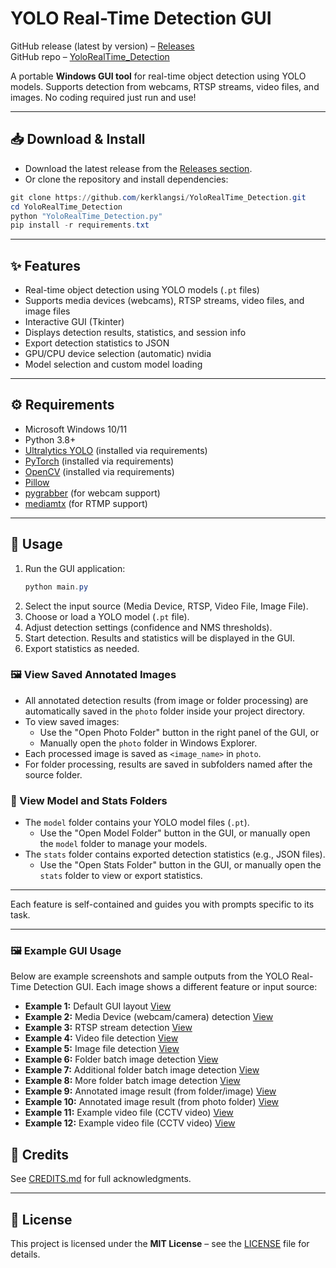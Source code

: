 
# YOLO Real-Time Detection GUI

GitHub release (latest by version) – [Releases](https://github.com/kerklangsi/YoloRealTime_Detection/releases)  
GitHub repo – [YoloRealTime_Detection](https://github.com/kerklangsi/YoloRealTime_Detection)

A portable **Windows GUI tool** for real-time object detection using YOLO models. Supports detection from webcams, RTSP streams, video files, and images. No coding required just run and use!

---

## 📥 Download & Install

* Download the latest release from the [Releases section](https://github.com/kerklangsi/YoloRealTime_Detection/releases).
* Or clone the repository and install dependencies:

```powershell
git clone https://github.com/kerklangsi/YoloRealTime_Detection.git
cd YoloRealTime_Detection
python "YoloRealTime_Detection.py"
pip install -r requirements.txt
```

---

## ✨ Features

- Real-time object detection using YOLO models (`.pt` files)
- Supports media devices (webcams), RTSP streams, video files, and image files
- Interactive GUI (Tkinter)
- Displays detection results, statistics, and session info
- Export detection statistics to JSON
- GPU/CPU device selection (automatic) nvidia 
- Model selection and custom model loading

---

## ⚙ Requirements

- Microsoft Windows 10/11
- Python 3.8+
- [Ultralytics YOLO](https://github.com/ultralytics/ultralytics) (installed via requirements)
- [PyTorch](https://pytorch.org/) (installed via requirements)
- [OpenCV](https://opencv.org/) (installed via requirements)
- [Pillow](https://python-pillow.org/)
- [pygrabber](https://pypi.org/project/pygrabber/) (for webcam support)
- [mediamtx](https://github.com/mediamtx/mediamtx) (for RTMP support)

---

## 📖 Usage

1. Run the GUI application:
   ```powershell
   python main.py
   ```
2. Select the input source (Media Device, RTSP, Video File, Image File).
3. Choose or load a YOLO model (`.pt` file).
4. Adjust detection settings (confidence and NMS thresholds).
5. Start detection. Results and statistics will be displayed in the GUI.
6. Export statistics as needed.

### 🖼 View Saved Annotated Images

* All annotated detection results (from image or folder processing) are automatically saved in the `photo` folder inside your project directory.
* To view saved images:
  - Use the "Open Photo Folder" button in the right panel of the GUI, or
  - Manually open the `photo` folder in Windows Explorer.
* Each processed image is saved as `<image_name>` in `photo`.
* For folder processing, results are saved in subfolders named after the source folder.

### 📁 View Model and Stats Folders

* The `model` folder contains your YOLO model files (`.pt`).
  - Use the "Open Model Folder" button in the GUI, or manually open the `model` folder to manage your models.
* The `stats` folder contains exported detection statistics (e.g., JSON files).
  - Use the "Open Stats Folder" button in the GUI, or manually open the `stats` folder to view or export statistics.

---

Each feature is self-contained and guides you with prompts specific to its task.

---


### 🖼 Example GUI Usage


Below are example screenshots and sample outputs from the YOLO Real-Time Detection GUI. Each image shows a different feature or input source:

- **Example 1:** Default GUI layout
  [View](https://github.com/kerklangsi/YoloRealTime_Detection/blob/main/example/GUI/example_1.png?raw=true)
- **Example 2:** Media Device (webcam/camera) detection
  [View](https://github.com/kerklangsi/YoloRealTime_Detection/blob/main/example/GUI/example_2.png?raw=true)
- **Example 3:** RTSP stream detection
  [View](https://github.com/kerklangsi/YoloRealTime_Detection/blob/main/example/GUI/example_3.png?raw=true)
- **Example 4:** Video file detection
  [View](https://github.com/kerklangsi/YoloRealTime_Detection/blob/main/example/GUI/example_4.png?raw=true)
- **Example 5:** Image file detection
  [View](https://github.com/kerklangsi/YoloRealTime_Detection/blob/main/example/GUI/example_5.png?raw=true)
- **Example 6:** Folder batch image detection
  [View](https://github.com/kerklangsi/YoloRealTime_Detection/blob/main/example/GUI/example_6.png?raw=true)
- **Example 7:** Additional folder batch image detection
  [View](https://github.com/kerklangsi/YoloRealTime_Detection/blob/main/example/GUI/example_6.png?raw=true)
- **Example 8:** More folder batch image detection
  [View](https://github.com/kerklangsi/YoloRealTime_Detection/blob/main/example/GUI/example_6.png?raw=true)
- **Example 9:** Annotated image result (from folder/image)
  [View](https://github.com/kerklangsi/YoloRealTime_Detection/blob/main/example/Image/CCTV%20video_0004.png?raw=true)
- **Example 10:** Annotated image result (from photo folder)
  [View](https://github.com/kerklangsi/YoloRealTime_Detection/blob/main/photo/Image/CCTV%20video_0004.png?raw=true)
- **Example 11:** Example video file (CCTV video)
  [View](https://raw.githubusercontent.com/kerklangsi/YoloRealTime_Detection/refs/heads/main/example/Video/CCTV%20video.mp4?raw=true)
- **Example 12:** Example video file (CCTV video)
  [View](https://raw.githubusercontent.com/kerklangsi/YoloRealTime_Detection/refs/heads/main/example/Video/CCTV%20video.mp4?raw=true)

## 🙌 Credits

See [CREDITS.md](CREDITS.md) for full acknowledgments.

---

## 📜 License

This project is licensed under the **MIT License** – see the [LICENSE](LICENSE) file for details.